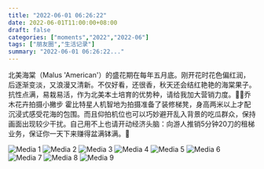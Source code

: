```yaml
---
title: "2022-06-01 06:26:22"
date: 2022-06-01T11:00:00+08:00
draft: false
categories: ["moments","2022","2022-06"]
tags: ["朋友圈","生活记录"]
summary: "2022-06-01 06:26:22..."
---
```


北美海棠（Malus 'American'）的盛花期在每年五月底。刚开花时花色偏红润，后逐渐变淡，又浪漫又清新。不仅好看，还很香，秋天还会结红艳艳的海棠果子。抗性点满，易栽易活，作为北美本土培育的优势种，请给我加大营销力度。🥰
​
📸乔木花卉拍摄小撇步
霍比特星人机智地为拍摄准备了装修梯凳，身高两米以上才配沉浸式感受花海的包围。而且仰拍机位也可以巧妙避开乱入背景的吃瓜群众，保持画面出现较少干扰。自己用不上也请开动经济头脑：向游人推销5分钟20刀的租梯业务，保证你一天下来赚得盆满钵满。🤣

![Media 1](/Moments/photos/2022-06-01/202206010626220.jpg)
![Media 2](/Moments/photos/2022-06-01/202206010626221.jpg)
![Media 3](/Moments/photos/2022-06-01/202206010626222.jpg)
![Media 4](/Moments/photos/2022-06-01/202206010626223.jpg)
![Media 5](/Moments/photos/2022-06-01/202206010626224.jpg)
![Media 6](/Moments/photos/2022-06-01/202206010626225.jpg)
![Media 7](/Moments/photos/2022-06-01/202206010626226.jpg)
![Media 8](/Moments/photos/2022-06-01/202206010626227.jpg)
![Media 9](/Moments/photos/2022-06-01/202206010626228.jpg)

